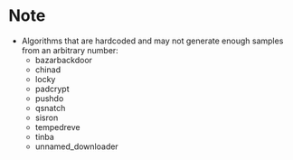 # Note
- Algorithms that are hardcoded and may not generate enough samples from an arbitrary number:
    - bazarbackdoor
    - chinad
    - locky
    - padcrypt
    - pushdo
    - qsnatch
    - sisron
    - tempedreve
    - tinba
    - unnamed_downloader
